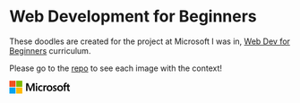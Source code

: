 # Web Development for Beginners

These doodles are created for the project at Microsoft I was in, [Web Dev for Beginners](https://github.com/microsoft/Web-Dev-For-Beginners)
curriculum. 

Please go to the [repo](https://github.com/microsoft/Web-Dev-For-Beginners) to see each image with the context!

<svg xmlns="http://www.w3.org/2000/svg" width="108" height="23" viewBox="72 72 337 74" preserveAspectRatio="xMidYMin slice">
			<g data-name="MS-symbol">
				<clipPath>
					<path transform="matrix(1 0 0 -1 0 216)" d="M0 216h482V0H0z"></path>
				</clipPath>
				<g clip-path="url(#a)">
					<path class="fill-current-color color-text-subtle" d="M394.942 104.59h-10.858v25.003h-7.38V104.59h-5.182v-5.965h5.182v-4.308c0-3.254 1.06-5.92 3.178-7.998 2.12-2.079 4.835-3.118 8.15-3.118.882 0 1.666.045 2.35.135a9.37 9.37 0 011.806.407v6.296c-.24-.14-.663-.31-1.265-.512-.603-.2-1.296-.3-2.078-.3-1.528 0-2.702.476-3.526 1.43-.824.954-1.235 2.365-1.235 4.232v3.736h10.858v-6.959l7.321-2.229v9.188h7.381v5.965h-7.38v14.49c0 1.91.345 3.254 1.038 4.037.693.783 1.782 1.175 3.27 1.175.42 0 .927-.1 1.52-.3a7.178 7.178 0 001.552-.724v6.025c-.463.261-1.23.502-2.305.723a15.742 15.742 0 01-3.178.331c-3.073 0-5.378-.817-6.914-2.455-1.537-1.637-2.305-4.102-2.305-7.396zm-48.407 9.73c0 3.233.733 5.703 2.2 7.411 1.465 1.707 3.564 2.56 6.295 2.56 2.652 0 4.67-.853 6.055-2.56 1.386-1.708 2.08-4.238 2.08-7.592 0-3.334-.719-5.849-2.155-7.547-1.436-1.697-3.45-2.545-6.04-2.545-2.67 0-4.745.888-6.22 2.666-1.477 1.777-2.215 4.313-2.215 7.607m-7.592.24c0-5.12 1.446-9.177 4.338-12.17 2.892-2.993 6.91-4.489 12.05-4.489 4.841 0 8.621 1.441 11.343 4.323 2.721 2.883 4.082 6.774 4.082 11.674 0 5.021-1.447 9.018-4.338 11.99-2.892 2.973-6.829 4.458-11.81 4.458-4.8 0-8.61-1.41-11.432-4.232-2.822-2.82-4.233-6.673-4.233-11.554m-16.417-7.802c0 1.045.331 1.863.994 2.456.662.592 2.128 1.34 4.398 2.243 2.912 1.166 4.956 2.476 6.131 3.932 1.175 1.456 1.762 3.22 1.762 5.287 0 2.912-1.12 5.252-3.359 7.02-2.24 1.767-5.267 2.65-9.083 2.65-1.285 0-2.706-.155-4.263-.467-1.556-.31-2.877-.707-3.96-1.19v-7.169a17.945 17.945 0 004.277 2.198c1.526.543 2.911.814 4.157.814 1.647 0 2.862-.23 3.645-.693.784-.46 1.175-1.235 1.175-2.319 0-1.005-.406-1.853-1.22-2.546-.813-.693-2.355-1.492-4.624-2.395-2.69-1.125-4.599-2.39-5.724-3.796-1.125-1.406-1.687-3.193-1.687-5.362 0-2.792 1.11-5.086 3.33-6.884 2.217-1.797 5.095-2.696 8.63-2.696 1.084 0 2.3.12 3.645.361 1.346.242 2.47.553 3.374.934v6.93c-.964-.644-2.089-1.195-3.374-1.658-1.286-.462-2.56-.693-3.826-.693-1.386 0-2.465.271-3.238.813-.774.543-1.16 1.286-1.16 2.23m-35.066 7.562c0 3.233.733 5.703 2.2 7.411 1.465 1.707 3.564 2.56 6.295 2.56 2.652 0 4.67-.853 6.055-2.56 1.386-1.708 2.08-4.238 2.08-7.592 0-3.334-.719-5.849-2.155-7.547-1.436-1.697-3.449-2.545-6.039-2.545-2.672 0-4.745.888-6.222 2.666-1.476 1.777-2.214 4.313-2.214 7.607m-7.592.24c0-5.12 1.446-9.177 4.338-12.17 2.893-2.993 6.91-4.489 12.051-4.489 4.84 0 8.621 1.441 11.342 4.323 2.721 2.883 4.082 6.774 4.082 11.674 0 5.021-1.446 9.018-4.338 11.99-2.892 2.973-6.828 4.458-11.809 4.458-4.8 0-8.61-1.41-11.433-4.232-2.822-2.82-4.233-6.673-4.233-11.554m-3.136-16.448c.582 0 1.105.041 1.567.121.462.08.853.18 1.175.301v7.38c-.382-.28-.939-.546-1.672-.798-.733-.25-1.622-.376-2.666-.376-1.788 0-3.299.753-4.534 2.26-1.235 1.505-1.853 3.825-1.853 6.958v15.635h-7.29V98.624h7.29v4.88h.12c.663-1.687 1.667-3.007 3.013-3.96 1.346-.954 2.962-1.432 4.85-1.432m-27.956 26.18c1.084 0 2.28-.25 3.585-.754a15.06 15.06 0 003.615-1.988v6.778c-1.165.663-2.485 1.165-3.962 1.506-1.475.342-3.098.512-4.865.512-4.559 0-8.265-1.44-11.116-4.323-2.852-2.88-4.278-6.562-4.278-11.04 0-4.98 1.456-9.083 4.37-12.307 2.91-3.224 7.037-4.835 12.38-4.835 1.366 0 2.746.176 4.143.527 1.395.352 2.504.758 3.328 1.22v6.99c-1.125-.824-2.274-1.462-3.45-1.914a9.966 9.966 0 00-3.599-.678c-2.872 0-5.192.934-6.959 2.802-1.768 1.868-2.652 4.388-2.652 7.562 0 3.132.85 5.573 2.546 7.32 1.697 1.748 4.002 2.621 6.914 2.621m-22.112 5.302h-7.29V98.624h7.29zm-8.044-39.916c0-1.205.437-2.214 1.311-3.028.874-.813 1.913-1.22 3.118-1.22 1.285 0 2.35.417 3.193 1.25.844.834 1.266 1.833 1.266 2.998 0 1.185-.432 2.18-1.296 2.982-.864.804-1.918 1.205-3.163 1.205-1.246 0-2.295-.406-3.148-1.219-.854-.815-1.28-1.803-1.28-2.968m-6.274-3.284v43.2h-7.5v-33.86h-.12l-13.408 33.86h-4.97l-13.738-33.86h-.09v33.86h-6.929v-43.2h10.755l12.412 32.024h.18l13.105-32.024z"></path>
					<path d="M106.214 106.214H71.996V71.996h34.218z" fill="#f25022"></path>
					<path d="M143.993 106.214h-34.218V71.996h34.218z" fill="#7fba00"></path>
					<path d="M106.214 143.993H71.996v-34.218h34.218z" fill="#00a4ef"></path>
					<path d="M143.993 143.993h-34.218v-34.218h34.218z" fill="#ffb900"></path>
				</g>
			</g>
		</svg>
